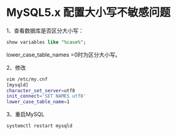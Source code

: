 # MySQL5.x 配置大小写不敏感问题

1、查看数据库是否区分大小写：

```sql
show variables like "%case%";
```

lower_case_table_names =0时为区分大小写。

2、修改

```bash
vim /etc/my.cnf
[mysqld]
character_set_server=utf8
init_connect='SET NAMES utf8'
lower_case_table_name=1
```

3、重启MySQL

```bash
systemctl restart mysqld
```